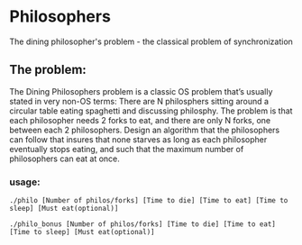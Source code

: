 # Philosophers
The dining philosopher's problem - the classical problem of synchronization
## The problem: 
The Dining Philosophers problem is a classic OS problem that’s usually stated in very non-OS terms:
There are N philosphers sitting around a circular table eating spaghetti and discussing philosphy. The problem is that each philosopher needs 2 forks to eat, and there are only N forks, one between each 2 philosophers. Design an algorithm that the philosophers can follow that
insures that none starves as long as each philosopher eventually stops eating, and such that the maximum number of philosophers can eat at once.

### usage: 
`./philo [Number of philos/forks] [Time to die] [Time to eat] [Time to sleep] [Must eat(optional)]` 

`./philo_bonus [Number of philos/forks] [Time to die] [Time to eat] [Time to sleep] [Must eat(optional)]`

